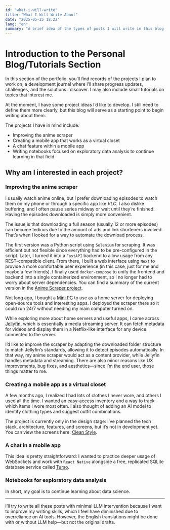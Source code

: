 ```yaml
---
id: "what-i-will-write"
title: "What I Will Write About"
date: "2025-05-25 18:22"
lang: "en"
summary: "A brief idea of the types of posts I will write in this blog."
---
```


# Introduction to the Personal Blog/Tutorials Section

In this section of the portfolio, you’ll find records of the projects I plan to work on, a development journal where I’ll share progress updates, challenges, and the solutions I discover. I may also include small tutorials on topics that interest me.

At the moment, I have some project ideas I’d like to develop. I still need to define them more clearly, but this blog will serve as a starting point to begin writing about them.

The projects I have in mind include:

- Improving the anime scraper
- Creating a mobile app that works as a virtual closet
- A chat feature within a mobile app
- Writing notebooks focused on exploratory data analysis to continue learning in that field

## Why am I interested in each project?

### Improving the anime scraper

I usually watch anime online, but I prefer downloading episodes to watch them on my phone or through a specific app like _VLC_. I also dislike buffering, and I often pause series midway or wait until they’re finished. Having the episodes downloaded is simply more convenient.

The issue is that downloading a full season (usually 12 or more episodes) can become tedious due to the amount of ads and link shorteners involved. That’s when I looked for a way to automate the download process.

The first version was a Python script using `Selenium` for scraping. It was efficient but not flexible since everything had to be pre-configured in the script. Later, I turned it into a `FastAPI` backend to allow usage from any REST-compatible client. From there, I built a web interface using `Next` to provide a more comfortable user experience (in this case, just for me and maybe a few friends). I finally used `docker-compose` to unify the frontend and backend into a single containerized environment, so I no longer had to worry about server dependencies. You can find a summary of the current version in the [Anime Scraper project](/en/project/anime-scraper).

Not long ago, I bought a [Mini PC](https://a.co/d/9tuUmhh) to use as a home server for deploying open-source tools and interesting apps. I deployed the scraper there so it could run 24/7 without needing my main computer turned on.

While exploring more about home servers and useful apps, I came across [Jellyfin](https://jellyfin.org/), which is essentially a media streaming server. It can fetch metadata for videos and display them in a Netflix-like interface for any device connected to the server.

I’d like to improve the scraper by adapting the downloaded folder structure to match Jellyfin’s standards, allowing it to detect episodes automatically. In that way, my anime scraper would act as a content provider, while Jellyfin handles metadata and streaming. There are also minor reasons like UX improvements, bug fixes, and aesthetics—since I’m the end user, those things matter to me.

### Creating a mobile app as a virtual closet

A few months ago, I realized I had lots of clothes I never wore, and others I used all the time. I wanted an easy-access inventory and a way to track which items I wore most often. I also thought of adding an AI model to identify clothing types and suggest outfit combinations.

The project is currently only in the design stage: I’ve planned the tech stack, architecture, features, and screens, but it’s not in development yet. You can view the screens here: [Clean Style](https://www.figma.com/design/uanCTXnN5up4c5tsSVAe0s/Clean-Style?node-id=0-1&t=ph1Zcf0zXlFCXbFk-1).

### A chat in a mobile app

This idea is pretty straightforward: I wanted to practice deeper usage of WebSockets and work with `React Native` alongside a free, replicated SQLite database service called [Turso](https://turso.tech/).

### Notebooks for exploratory data analysis

In short, my goal is to continue learning about data science.

---

I’ll try to write all these posts with minimal LLM intervention because I want to improve my writing skills, which I feel have diminished due to overreliance on AI tools. However, the English translations might be done with or without LLM help—but not the original drafts.
